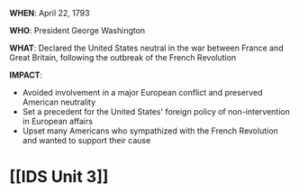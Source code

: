**WHEN**: April 22, 1793

**WHO**: President George Washington

**WHAT**: Declared the United States neutral in the war between France and Great Britain, following the outbreak of the French Revolution

**IMPACT**:
* Avoided involvement in a major European conflict and preserved American neutrality
* Set a precedent for the United States' foreign policy of non-intervention in European affairs
* Upset many Americans who sympathized with the French Revolution and wanted to support their cause
# [[IDS Unit 3]]